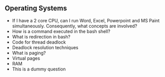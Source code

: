 ## Operating Systems

- If I have a 2 core CPU, can I run Word, Excel, Powerpoint and MS Paint simultaneously. Consequently, what concepts are involved?
- How is a command executed in the bash shell?
- What is redirection in bash?
- Code for thread deadlock
- Deadlock resolution techniques
- What is paging?
- Virtual pages
- RAM
- This is a dummy question
